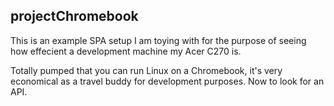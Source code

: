 projectChromebook
-----------------

This is an example SPA setup I am toying with for the purpose of seeing how effecient a development machine my Acer C270 is.

Totally pumped that you can run Linux on a Chromebook, it's very economical as a travel buddy for
development purposes. Now to look for an API.

